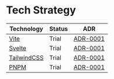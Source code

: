 # Tech Strategy

| Technology                              | Status | ADR                                                                    |
|-----------------------------------------|--------|------------------------------------------------------------------------|
| [Vite](https://vite.dev/)               | Trial  | [ADR-0001](../contributions/decisions/ADR-0001-frontend-tech-stack.md) |
| [Svelte](https://svelte.dev/)           | Trial  | [ADR-0001](../contributions/decisions/ADR-0001-frontend-tech-stack.md) |
| [TailwindCSS](https://tailwindcss.com/) | Trial  | [ADR-0001](../contributions/decisions/ADR-0001-frontend-tech-stack.md) |
| [PNPM](https://pnpm.io/)                | Trial  | [ADR-0001](../contributions/decisions/ADR-0001-frontend-tech-stack.md) |
